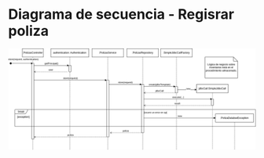 # Diagrama de secuencia - Regisrar poliza

![Diagrama de secuencia - Regisrar poliza](../images/diagramas-de-secuencia/polizas-create.png)